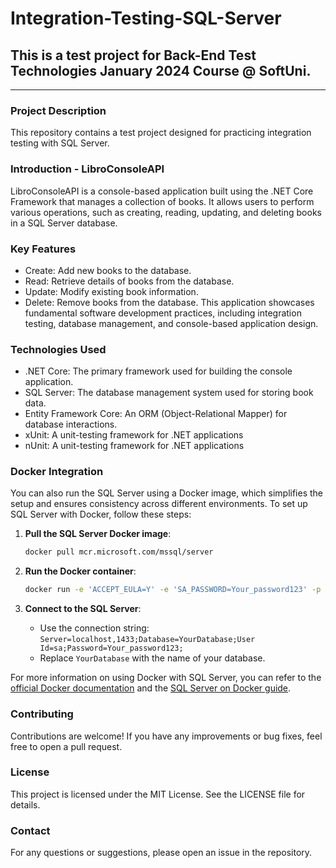 # Integration-Testing-SQL-Server
## This is a test project for Back-End Test Technologies January 2024 Course @ SoftUni.
---
### Project Description
This repository contains a test project designed for practicing integration testing with SQL Server. 
### Introduction - LibroConsoleAPI
LibroConsoleAPI is a console-based application built using the .NET Core Framework that manages a collection of books. It allows users to perform various operations, such as creating, reading, updating, and deleting books in a SQL Server database.
### Key Features
- Create: Add new books to the database.
- Read: Retrieve details of books from the database.
- Update: Modify existing book information.
- Delete: Remove books from the database.
This application showcases fundamental software development practices, including integration testing, database management, and console-based application design.

### Technologies Used
- .NET Core: The primary framework used for building the console application.
- SQL Server: The database management system used for storing book data.
- Entity Framework Core: An ORM (Object-Relational Mapper) for database interactions.
- xUnit: A unit-testing framework for .NET applications
- nUnit: A unit-testing framework for .NET applications
### Docker Integration
You can also run the SQL Server using a Docker image, which simplifies the setup and ensures consistency across different environments. To set up SQL Server with Docker, follow these steps:

1. **Pull the SQL Server Docker image**:

    ```bash
    docker pull mcr.microsoft.com/mssql/server
    ```

2. **Run the Docker container**:

    ```bash
    docker run -e 'ACCEPT_EULA=Y' -e 'SA_PASSWORD=Your_password123' -p 1433:1433 --name sqlserver -d mcr.microsoft.com/mssql/server
    ```

3. **Connect to the SQL Server**:

    - Use the connection string: `Server=localhost,1433;Database=YourDatabase;User Id=sa;Password=Your_password123;`
    - Replace `YourDatabase` with the name of your database.

For more information on using Docker with SQL Server, you can refer to the [official Docker documentation](https://hub.docker.com/_/microsoft-mssql-server) and the [SQL Server on Docker guide](https://docs.microsoft.com/en-us/sql/linux/sql-server-linux-docker-container-deployment).

### Contributing
Contributions are welcome! If you have any improvements or bug fixes, feel free to open a pull request.

### License
This project is licensed under the MIT License. See the LICENSE file for details.

### Contact
For any questions or suggestions, please open an issue in the repository.
